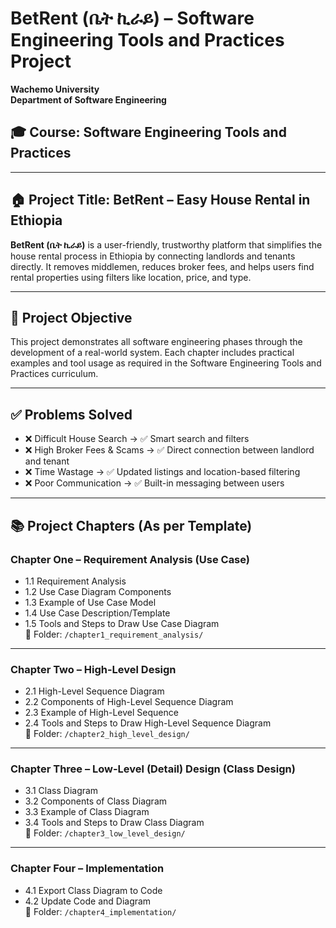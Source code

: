 # BetRent (ቤት ኪራይ) – Software Engineering Tools and Practices Project

**Wachemo University**  
**Department of Software Engineering**  
## 🎓 Course: Software Engineering Tools and Practices

---

## 🏠 Project Title: BetRent – Easy House Rental in Ethiopia

**BetRent (ቤት ኪራይ)** is a user-friendly, trustworthy platform that simplifies the house rental process in Ethiopia by connecting landlords and tenants directly. It removes middlemen, reduces broker fees, and helps users find rental properties using filters like location, price, and type.

---

## 📘 Project Objective

This project demonstrates all software engineering phases through the development of a real-world system. Each chapter includes practical examples and tool usage as required in the Software Engineering Tools and Practices curriculum.

---

## ✅ Problems Solved

- ❌ Difficult House Search → ✅ Smart search and filters  
- ❌ High Broker Fees & Scams → ✅ Direct connection between landlord and tenant  
- ❌ Time Wastage → ✅ Updated listings and location-based filtering  
- ❌ Poor Communication → ✅ Built-in messaging between users  

---

## 📚 Project Chapters (As per Template)

### **Chapter One – Requirement Analysis (Use Case)**  
- 1.1 Requirement Analysis  
- 1.2 Use Case Diagram Components  
- 1.3 Example of Use Case Model  
- 1.4 Use Case Description/Template  
- 1.5 Tools and Steps to Draw Use Case Diagram  
📁 Folder: `/chapter1_requirement_analysis/`

---

### **Chapter Two – High-Level Design**  
- 2.1 High-Level Sequence Diagram  
- 2.2 Components of High-Level Sequence Diagram  
- 2.3 Example of High-Level Sequence  
- 2.4 Tools and Steps to Draw High-Level Sequence Diagram  
📁 Folder: `/chapter2_high_level_design/`

---

### **Chapter Three – Low-Level (Detail) Design (Class Design)**  
- 3.1 Class Diagram  
- 3.2 Components of Class Diagram  
- 3.3 Example of Class Diagram  
- 3.4 Tools and Steps to Draw Class Diagram  
📁 Folder: `/chapter3_low_level_design/`

---

### **Chapter Four – Implementation**  
- 4.1 Export Class Diagram to Code  
- 4.2 Update Code and Diagram  
📁 Folder: `/chapter4_implementation/`